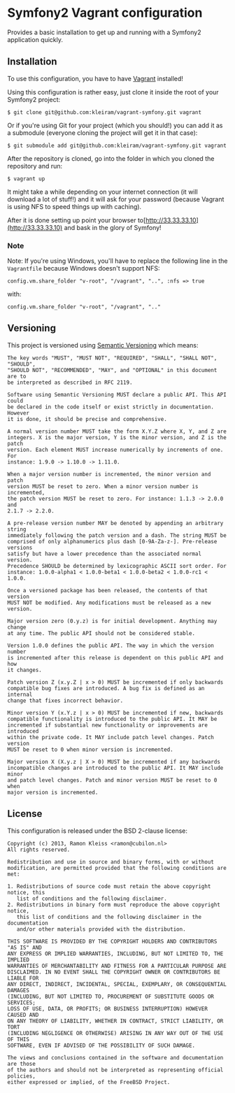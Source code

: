 # Symfony2 Vagrant configuration

Provides a basic installation to get up and running with a Symfony2
application quickly.

## Installation

To use this configuration, you have to have [Vagrant](http://vagrantup.com)
installed!

Using this configuration is rather easy, just clone it inside the root of your
Symfony2 project:

```
$ git clone git@github.com:kleiram/vagrant-symfony.git vagrant
```

Or if you're using Git for your project (which you should!) you can add it as a
submodule (everyone cloning the project will get it in that case):

```
$ git submodule add git@github.com:kleiram/vagrant-symfony.git vagrant
```

After the repository is cloned, go into the folder in which you cloned the
repository and run:

```
$ vagrant up
```

It might take a while depending on your internet connection (it will download
a lot of stuff!) and it will ask for your password (because Vagrant is using NFS
to speed things up with caching).

After it is done setting up point your browser to[http://33.33.33.10](http://33.33.33.10)
and bask in the glory of Symfony!

### Note

Note: If you're using Windows, you'll have to replace the following line in
the `Vagrantfile` because Windows doesn't support NFS:

```
config.vm.share_folder "v-root", "/vagrant", "..", :nfs => true
```

with:

```
config.vm.share_folder "v-root", "/vagrant", ".."
```

## Versioning

This project is versioned using [Semantic Versioning](http://semver.org/spec/v1.0.0.html)
which means:

    The key words "MUST", "MUST NOT", "REQUIRED", "SHALL", "SHALL NOT", "SHOULD",
    "SHOULD NOT", "RECOMMENDED", "MAY", and "OPTIONAL" in this document are to
    be interpreted as described in RFC 2119.

    Software using Semantic Versioning MUST declare a public API. This API could
    be declared in the code itself or exist strictly in documentation. However
    it is done, it should be precise and comprehensive.

    A normal version number MUST take the form X.Y.Z where X, Y, and Z are
    integers. X is the major version, Y is the minor version, and Z is the patch
    version. Each element MUST increase numerically by increments of one. For
    instance: 1.9.0 -> 1.10.0 -> 1.11.0.

    When a major version number is incremented, the minor version and patch
    version MUST be reset to zero. When a minor version number is incremented,
    the patch version MUST be reset to zero. For instance: 1.1.3 -> 2.0.0 and
    2.1.7 -> 2.2.0.

    A pre-release version number MAY be denoted by appending an arbitrary string
    immediately following the patch version and a dash. The string MUST be
    comprised of only alphanumerics plus dash [0-9A-Za-z-]. Pre-release versions
    satisfy but have a lower precedence than the associated normal version.
    Precedence SHOULD be determined by lexicographic ASCII sort order. For
    instance: 1.0.0-alpha1 < 1.0.0-beta1 < 1.0.0-beta2 < 1.0.0-rc1 < 1.0.0.

    Once a versioned package has been released, the contents of that version
    MUST NOT be modified. Any modifications must be released as a new version.

    Major version zero (0.y.z) is for initial development. Anything may change
    at any time. The public API should not be considered stable.

    Version 1.0.0 defines the public API. The way in which the version number
    is incremented after this release is dependent on this public API and how
    it changes.

    Patch version Z (x.y.Z | x > 0) MUST be incremented if only backwards
    compatible bug fixes are introduced. A bug fix is defined as an internal
    change that fixes incorrect behavior.

    Minor version Y (x.Y.z | x > 0) MUST be incremented if new, backwards
    compatible functionality is introduced to the public API. It MAY be
    incremented if substantial new functionality or improvements are introduced
    within the private code. It MAY include patch level changes. Patch version
    MUST be reset to 0 when minor version is incremented.

    Major version X (X.y.z | X > 0) MUST be incremented if any backwards
    incompatible changes are introduced to the public API. It MAY include minor
    and patch level changes. Patch and minor version MUST be reset to 0 when
    major version is incremented.


## License

This configuration is released under the BSD 2-clause license:

    Copyright (c) 2013, Ramon Kleiss <ramon@cubilon.nl>
    All rights reserved.

    Redistribution and use in source and binary forms, with or without
    modification, are permitted provided that the following conditions are met:

    1. Redistributions of source code must retain the above copyright notice, this
       list of conditions and the following disclaimer.
    2. Redistributions in binary form must reproduce the above copyright notice,
       this list of conditions and the following disclaimer in the documentation
       and/or other materials provided with the distribution.

    THIS SOFTWARE IS PROVIDED BY THE COPYRIGHT HOLDERS AND CONTRIBUTORS "AS IS" AND
    ANY EXPRESS OR IMPLIED WARRANTIES, INCLUDING, BUT NOT LIMITED TO, THE IMPLIED
    WARRANTIES OF MERCHANTABILITY AND FITNESS FOR A PARTICULAR PURPOSE ARE
    DISCLAIMED. IN NO EVENT SHALL THE COPYRIGHT OWNER OR CONTRIBUTORS BE LIABLE FOR
    ANY DIRECT, INDIRECT, INCIDENTAL, SPECIAL, EXEMPLARY, OR CONSEQUENTIAL DAMAGES
    (INCLUDING, BUT NOT LIMITED TO, PROCUREMENT OF SUBSTITUTE GOODS OR SERVICES;
    LOSS OF USE, DATA, OR PROFITS; OR BUSINESS INTERRUPTION) HOWEVER CAUSED AND
    ON ANY THEORY OF LIABILITY, WHETHER IN CONTRACT, STRICT LIABILITY, OR TORT
    (INCLUDING NEGLIGENCE OR OTHERWISE) ARISING IN ANY WAY OUT OF THE USE OF THIS
    SOFTWARE, EVEN IF ADVISED OF THE POSSIBILITY OF SUCH DAMAGE.

    The views and conclusions contained in the software and documentation are those
    of the authors and should not be interpreted as representing official policies,
    either expressed or implied, of the FreeBSD Project.
